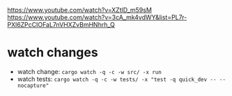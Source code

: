 https://www.youtube.com/watch?v=XZtlD_m59sM
https://www.youtube.com/watch?v=3cA_mk4vdWY&list=PL7r-PXl6ZPcCIOFaL7nVHXZvBmHNhrh_Q

# watch changes

- watch change: `cargo watch -q -c -w src/ -x run`
- watch tests: `cargo watch -q -c -w tests/ -x "test -q quick_dev -- --nocapture"`
